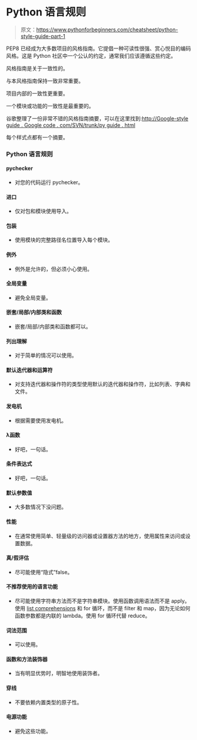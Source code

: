# Python 语言规则

> 原文：<https://www.pythonforbeginners.com/cheatsheet/python-style-guide-part-1>

PEP8 已经成为大多数项目的风格指南。它提倡一种可读性很强、赏心悦目的编码风格。这是 Python 社区中一个公认的约定，通常我们应该遵循这些约定。

风格指南是关于一致性的。

与本风格指南保持一致非常重要。

项目内部的一致性更重要。

一个模块或功能的一致性是最重要的。

谷歌整理了一份非常不错的风格指南摘要，可以在这里找到:[http://Google-style guide . Google code . com/SVN/trunk/py guide . html](https://google.github.io/styleguide/pyguide.html "Google Python Style Guide")

每个样式点都有一个摘要。

### Python 语言规则

#### pychecker

*   对您的代码运行 pychecker。

#### 进口

*   仅对包和模块使用导入。

#### 包装

*   使用模块的完整路径名位置导入每个模块。

#### 例外

*   例外是允许的，但必须小心使用。

#### 全局变量

*   避免全局变量。

#### 嵌套/局部/内部类和函数

*   嵌套/局部/内部类和函数都可以。

#### 列出理解

*   对于简单的情况可以使用。

#### 默认迭代器和运算符

*   对支持迭代器和操作符的类型使用默认的迭代器和操作符，比如列表、字典和文件。

#### 发电机

*   根据需要使用发电机。

#### λ函数

*   好吧，一句话。

#### 条件表达式

*   好吧，一句话。

#### 默认参数值

*   大多数情况下没问题。

#### 性能

*   在通常使用简单、轻量级的访问器或设置器方法的地方，使用属性来访问或设置数据。

#### 真/假评估

*   尽可能使用“隐式”false。

#### 不推荐使用的语言功能

*   尽可能使用字符串方法而不是字符串模块。使用函数调用语法而不是 apply。使用 [list comprehensions](https://www.pythonforbeginners.com/basics/list-comprehensions-in-python) 和 for 循环，而不是 filter 和 map，因为无论如何函数参数都是内联的 lambda。使用 for 循环代替 reduce。

#### 词法范围

*   可以使用。

#### 函数和方法装饰器

*   当有明显优势时，明智地使用装饰者。

#### 穿线

*   不要依赖内置类型的原子性。

#### 电源功能

*   避免这些功能。